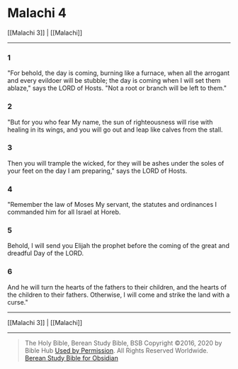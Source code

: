 # Malachi 4

[[Malachi 3]] | [[Malachi]]

---

### 1
"For behold, the day is coming, burning like a furnace, when all the arrogant and every evildoer will be stubble; the day is coming when I will set them ablaze," says the LORD of Hosts. "Not a root or branch will be left to them."

### 2
"But for you who fear My name, the sun of righteousness will rise with healing in its wings, and you will go out and leap like calves from the stall.

### 3
Then you will trample the wicked, for they will be ashes under the soles of your feet on the day I am preparing," says the LORD of Hosts.

### 4
"Remember the law of Moses My servant, the statutes and ordinances I commanded him for all Israel at Horeb.

### 5
Behold, I will send you Elijah the prophet before the coming of the great and dreadful Day of the LORD.

### 6
And he will turn the hearts of the fathers to their children, and the hearts of the children to their fathers. Otherwise, I will come and strike the land with a curse."

---

[[Malachi 3]] | [[Malachi]]

---

> The Holy Bible, Berean Study Bible, BSB
> Copyright &copy;2016, 2020 by Bible Hub
> [Used by Permission](https://berean.bible/terms.htm). All Rights Reserved Worldwide.
> [Berean Study Bible for Obsidian](https://github.com/gapmiss/berean-study-bible-for-obsidian)</small>

